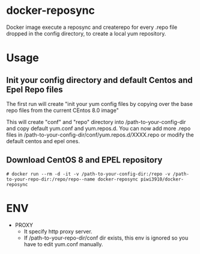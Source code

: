 # docker-reposync
Docker image execute a reposync and createrepo for every .repo file dropped in the config directory, to create a local yum repository.


# Usage

## Init your config directory and default Centos and Epel Repo files

The first run will create "init your yum config files by copying over the base repo files from the current CEntos 8.0 image"

This will create "conf" and "repo" directory into /path-to-your-config-dir and copy default yum.conf and yum.repos.d.
You can now add more .repo files in /path-to-your-config-dir/conf/yum.repos.d/XXXX.repo or modify the default centos and epel ones.



## Download CentOS 8 and EPEL repository

```
# docker run --rm -d -it -v /path-to-your-config-dir:/repo -v /path-to-your-repo-dir:/repo/repo--name docker-reposync piwi3910/docker-reposync
```

# ENV

* PROXY
  * It specify http proxy server.
  * If /path-to-your-repo-dir/conf dir exists, this env is ignored so you have to edit yum.conf manually.

